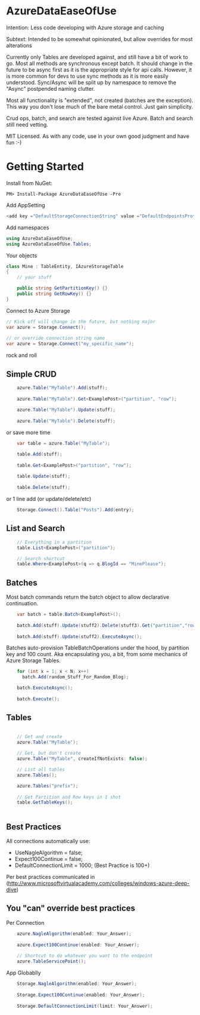 AzureDataEaseOfUse
==================

Intention: Less code developing with Azure storage and caching

Subtext: Intended to be somewhat opinionated, but allow overrides for most alterations

Currently only Tables are developed against, and still have a bit of work to go.  Most all methods are synchronous except batch. It should change in the future to be async first as it is the appropriate style for api calls. However, it is more common for devs to use sync methods as it is more easily understood. Sync/Async will be split up by namespace to remove the "Async" postpended naming clutter.

Most all functionality is "extended", not created (batches are the exception). This way you don't lose much of the bare metal control. Just gain simplicity.

Crud ops, batch, and search are tested against live Azure.  Batch and search still need vetting.

MIT Licensed. As with any code, use in your own good judgment and have fun :-)



Getting Started
==========

Install from NuGet:
```
PM> Install-Package AzureDataEaseOfUse -Pre
```

Add AppSetting

```csharp
<add key ="DefaultStorageConnectionString" value ="DefaultEndpointsProtocol=https;AccountName=[name];AccountKey=[key];"/>
```

Add namespaces

```csharp    
using AzureDataEaseOfUse;
using AzureDataEaseOfUse.Tables;
```

Your objects

```csharp 
class Mine : TableEntity, IAzureStorageTable
{
    // your stuff

    public string GetPartitionKey() {}
    public string GetRowKey() {}
}
```

Connect to Azure Storage

```csharp 
// Kick off will change in the future, but nothing major
var azure = Storage.Connect();
    
// or override connection string name
var azure = Storage.Connect("my_specific_name");
```

rock and roll

Simple CRUD
-----------
```csharp 
    azure.Table("MyTable").Add(stuff);
    
    azure.Table("MyTable").Get<ExamplePost>("partition", "row");
    
    azure.Table("MyTable").Update(stuff);
     
    azure.Table("MyTable").Delete(stuff);
```
or save more time
```csharp 
    var table = azure.Table("MyTable");

    table.Add(stuff);
    
    table.Get<ExamplePost>("partition", "row");
    
    table.Update(stuff);
     
    table.Delete(stuff);
```
or 1 line add (or update/delete/etc)
```csharp
    Storage.Connect().Table("Posts").Add(entry);
```

List and Search
---------------
```csharp 
    // Everything in a partition
    table.List<ExamplePost>("partition");

    // Search shortcut
    table.Where<ExamplePost>(q => q.BlogId == "MinePlease");
```

Batches
-------

Most batch commands return the batch object to allow declarative continuation.

```csharp 
    var batch = table.Batch<ExamplePost>();
    
    batch.Add(stuff).Update(stuff2).Delete(stuff3).Get("partition","row").Execute();
    
    batch.Add(stuff).Update(stuff2).ExecuteAsync();
```

Batches auto-provision TableBatchOperations under the hood, by partition key and 100 count.  Aka encapsulating you, a bit, from some mechanics of Azure Storage Tables.
```csharp 
    for (int x = 1; x < N; x++)
      batch.Add(random_Stuff_For_Random_Blog);

    batch.ExecuteAsync();
    
    batch.Execute();
```

Tables
-----------

```csharp 

    // Get and create
    azure.Table("MyTable");
    
    // Get, but don't create
    azure.Table("MyTable", createIfNotExists: false);

    // List all tables
    azure.Tables();

    azure.Tables("prefix");
    
    // Get Partition and Row keys in 1 shot
    table.GetTableKeys();
    
```

Best Practices
--------------


All connections automatically use:

* UseNagleAlgorithm = false;
* Expect100Continue = false;
* DefaultConnectionLimit = 1000; (Best Practice is 100+)

Per best practices communicated in (http://www.microsoftvirtualacademy.com/colleges/windows-azure-deep-dive) 


You "can" override best practices
-------------------

Per Connection
```csharp 
    azure.NagleAlgorithm(enabled: Your_Answer);
    
    azure.Expect100Continue(enabled: Your_Answer);
    
    // Shortcut to do whatever you want to the endpoint
    azure.TableServicePoint();
```

App Globablly
```csharp     
    Storage.NagleAlgorithm(enabled: Your_Answer);
    
    Storage.Expect100Continue(enabled: Your_Answer);
    
    Storage.DefaultConnectionLimit(limit: Your_Answer);
```







